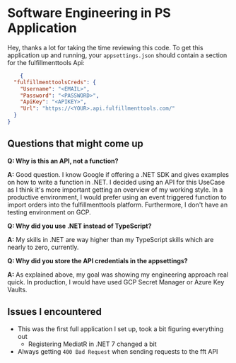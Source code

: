 # Software Engineering in PS Application 
Hey, thanks a lot for taking the time reviewing this code. To get this application up and running, 
your `appsettings.json` should contain a section for the fulfillmenttools Api: 

```json
    {
  "fulfillmenttoolsCreds": {
    "Username": "<EMAIL>",
    "Password": "<PASSWORD>",
    "ApiKey": "<APIKEY>",
    "Url": "https://<YOUR>.api.fulfillmenttools.com/"
  }
}
```

## Questions that might come up
**Q: Why is this an API, not a function?**

**A:** Good question. I know Google if offering a .NET SDK and gives examples on how to write a function in .NET. 
I decided using an API for this UseCase as I think it's more important getting an overview of my working style. 
In a productive environment, I would prefer using an event triggered function to import orders into the fulfillmenttools
platform. Furthermore, I don't have an testing environment on GCP. 

**Q: Why did you use .NET instead of TypeScript?**

**A:** My skills in .NET are way higher than my TypeScript skills which are nearly to zero, currently.

**Q: Why did you store the API credentials in the appsettings?**

**A:** As explained above, my goal was showing my engineering approach real quick. In production, 
I would have used GCP Secret Manager or Azure Key Vaults. 


## Issues I encountered
- This was the first full application I set up, took a bit figuring everything out
  - Registering MediatR in .NET 7 changed a bit
- Always getting `400 Bad Request` when sending requests to the fft API